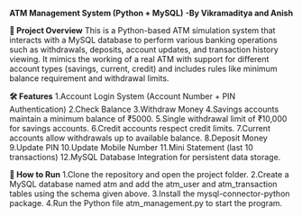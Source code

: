 **ATM Management System (Python + MySQL)**
            **-By Vikramaditya and Anish**

**📌 Project Overview**
This is a Python-based ATM simulation system that interacts with a MySQL database to perform various banking operations such as withdrawals, deposits, account updates, and transaction history viewing.
It mimics the working of a real ATM with support for different account types (savings, current, credit) and includes rules like minimum balance requirement and withdrawal limits.

**🛠 Features**
1.Account Login System (Account Number + PIN Authentication)
2.Check Balance
3.Withdraw Money
4.Savings accounts maintain a minimum balance of ₹5000.
5.Single withdrawal limit of ₹10,000 for savings accounts.
6.Credit accounts respect credit limits.
7.Current accounts allow withdrawals up to available balance.
8.Deposit Money
9.Update PIN
10.Update Mobile Number
11.Mini Statement (last 10 transactions)
12.MySQL Database Integration for persistent data storage.

**🚀 How to Run**
1.Clone the repository and open the project folder.
2.Create a MySQL database named atm and add the atm_user and atm_transaction tables using the schema given above.
3.Install the mysql-connector-python package.
4.Run the Python file atm_management.py to start the program.
